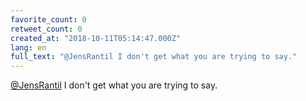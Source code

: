 ```yaml
---
favorite_count: 0
retweet_count: 0
created_at: "2018-10-11T05:14:47.000Z"
lang: en
full_text: "@JensRantil I don't get what you are trying to say."
---
```


[@JensRantil](https://twitter.com/JensRantil) I don't get what you are trying to
say.
